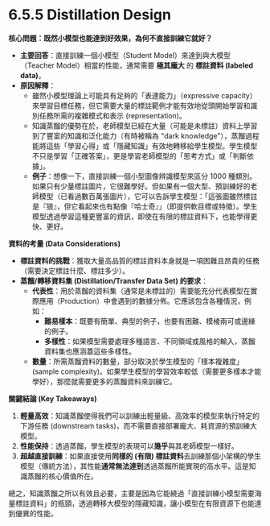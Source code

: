 # 6.5.5 Distillation Design

**核心問題：既然小模型也能達到好效果，為何不直接訓練它就好？**

- **主要回答**：直接訓練一個小模型（Student Model）來達到與大模型（Teacher Model）相當的性能，通常需要 **極其龐大** 的 **標註資料 (labeled data)**。
- **原因解釋**：
    - 雖然小模型理論上可能具有足夠的「表達能力」（expressive capacity）來學習目標任務，但它需要大量的標註範例才能有效地從頭開始學習和識別任務所需的複雜模式和表示 (representation)。
    - 知識蒸餾的優勢在於，老師模型已經在大量（可能是未標註）資料上學習到了豐富的知識和泛化能力（有時被稱為 "dark knowledge"），蒸餾過程能將這些「學習心得」或「隱藏知識」有效地轉移給學生模型。學生模型不只是學習「正確答案」，更是學習老師模型的「思考方式」或「判斷依據」。
    - **例子**：想像一下，直接訓練一個小型圖像辨識模型來區分 1000 種類別。如果只有少量標註圖片，它很難學好。但如果有一個大型、預訓練好的老師模型（已看過數百萬張圖片），它可以告訴學生模型：「這張圖雖然標註是『狼』，但它看起來也有點像『哈士奇』」（即提供軟目標或特徵）。學生模型透過學習這種更豐富的資訊，即使在有限的標註資料下，也能學得更快、更好。

**資料的考量 (Data Considerations)**

- **標註資料的挑戰**：獲取大量高品質的標註資料本身就是一項困難且昂貴的任務（需要決定標註什麼、標註多少）。
- **蒸餾/轉移資料集 (Distillation/Transfer Data Set) 的要求**：
    - **代表性**：用於蒸餾的資料集（通常是未標註的）需要能充分代表模型在實際應用（Production）中會遇到的數據分佈。它應該包含各種情況，例如：
        - **難易樣本**：既要有簡單、典型的例子，也要有困難、模棱兩可或邊緣的例子。
        - **多樣性**：如果模型需要處理多種語言、不同領域或風格的輸入，蒸餾資料集也應涵蓋這些多樣性。
    - **數量**：所需蒸餾資料的數量，部分取決於學生模型的「樣本複雜度」(sample complexity)。如果學生模型的學習效率較低（需要更多樣本才能學好），那麼就需要更多的蒸餾資料來訓練它。

**關鍵結論 (Key Takeaways)**

1. **輕量高效**：知識蒸餾使得我們可以訓練出輕量級、高效率的模型來執行特定的下游任務 (downstream tasks)，而不需要直接部署龐大、耗資源的預訓練大模型。
2. **性能保持**：透過蒸餾，學生模型的表現可以**幾乎**與其老師模型一樣好。
3. **超越直接訓練**：如果直接使用**同樣的 (有限) 標註資料**去訓練那個小架構的學生模型（傳統方法），其性能**通常無法達到**透過蒸餾所能實現的高水平。這是知識蒸餾的核心價值所在。

總之，知識蒸餾之所以有效且必要，主要是因為它能繞過「直接訓練小模型需要海量標註資料」的瓶頸，透過轉移大模型的隱藏知識，讓小模型在有限資源下也能達到優異的性能。